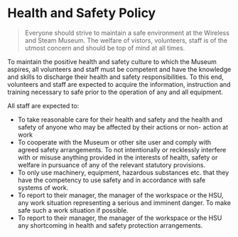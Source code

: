 # Health and Safety Policy

> Everyone should strive to maintain a safe environment at the Wireless and Steam Museum. The welfare of vistors, volunteers, staff is of the utmost concern and should be top of mind at all times.

To maintain the positive health and safety culture to which the Museum aspires, all volunteers and staff must be competent and have the knowledge and skills to discharge their health and safety responsibilities. To this end, volunteers and staff are expected to acquire the information, instruction and training necessary to safe prior to the operation of any and all equipment.

All staff are expected to:

- To take reasonable care for their health and safety and the health and safety of anyone who may be affected by their actions or non- action at work
- To cooperate with the Museum or other site user and comply with agreed safety arrangements. To not intentionally or recklessly interfere with or misuse anything provided in the interests of health, safety or welfare in pursuance of any of the relevant statutory provisions.
- To only use machinery, equipment, hazardous substances etc. that they have the competency to use safety and in accordance with safe systems of work.
- To report to their manager, the manager of the workspace or the HSU, any work situation representing a serious and imminent danger. To make safe such a work situation if possible.
- To report to their manager, the manager of the workspace or the HSU any shortcoming in health and safety protection arrangements.